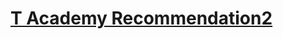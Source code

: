 # [T Academy Recommendation2](https://www.kaggle.com/datasets/chocozzz/t-academy-recommendation2/code)